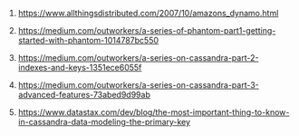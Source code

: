 1) https://www.allthingsdistributed.com/2007/10/amazons_dynamo.html

2) https://medium.com/outworkers/a-series-of-phantom-part1-getting-started-with-phantom-1014787bc550

3) https://medium.com/outworkers/a-series-on-cassandra-part-2-indexes-and-keys-1351ece6055f

4) https://medium.com/outworkers/a-series-on-cassandra-part-3-advanced-features-73abed9d99ab

5) https://www.datastax.com/dev/blog/the-most-important-thing-to-know-in-cassandra-data-modeling-the-primary-key
